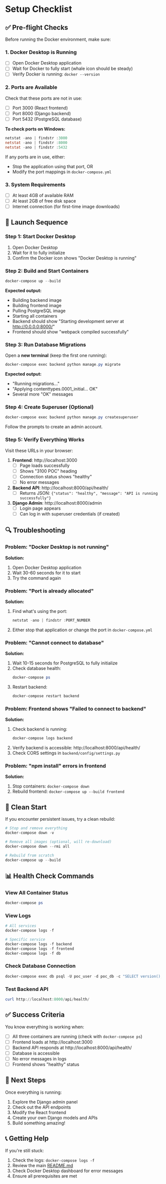 # Setup Checklist

## ✅ Pre-flight Checks

Before running the Docker environment, make sure:

### 1. Docker Desktop is Running
- [ ] Open Docker Desktop application
- [ ] Wait for Docker to fully start (whale icon should be steady)
- [ ] Verify Docker is running: `docker --version`

### 2. Ports are Available
Check that these ports are not in use:
- [ ] Port 3000 (React frontend)
- [ ] Port 8000 (Django backend)
- [ ] Port 5432 (PostgreSQL database)

**To check ports on Windows:**
```powershell
netstat -ano | findstr :3000
netstat -ano | findstr :8000
netstat -ano | findstr :5432
```

If any ports are in use, either:
- Stop the application using that port, OR
- Modify the port mappings in `docker-compose.yml`

### 3. System Requirements
- [ ] At least 4GB of available RAM
- [ ] At least 2GB of free disk space
- [ ] Internet connection (for first-time image downloads)

## 🚀 Launch Sequence

### Step 1: Start Docker Desktop
1. Open Docker Desktop
2. Wait for it to fully initialize
3. Confirm the Docker icon shows "Docker Desktop is running"

### Step 2: Build and Start Containers
```powershell
docker-compose up --build
```

**Expected output:**
- Building backend image
- Building frontend image
- Pulling PostgreSQL image
- Starting all containers
- Backend should show "Starting development server at http://0.0.0.0:8000/"
- Frontend should show "webpack compiled successfully"

### Step 3: Run Database Migrations
Open a **new terminal** (keep the first one running):
```powershell
docker-compose exec backend python manage.py migrate
```

**Expected output:**
- "Running migrations..."
- "Applying contenttypes.0001_initial... OK"
- Several more "OK" messages

### Step 4: Create Superuser (Optional)
```powershell
docker-compose exec backend python manage.py createsuperuser
```

Follow the prompts to create an admin account.

### Step 5: Verify Everything Works

Visit these URLs in your browser:

1. **Frontend**: http://localhost:3000
   - [ ] Page loads successfully
   - [ ] Shows "3100 POC" heading
   - [ ] Connection status shows "healthy"
   - [ ] No error messages

2. **Backend API**: http://localhost:8000/api/health/
   - [ ] Returns JSON: `{"status": "healthy", "message": "API is running successfully"}`

3. **Django Admin**: http://localhost:8000/admin
   - [ ] Login page appears
   - [ ] Can log in with superuser credentials (if created)

## 🔍 Troubleshooting

### Problem: "Docker Desktop is not running"
**Solution:**
1. Open Docker Desktop application
2. Wait 30-60 seconds for it to start
3. Try the command again

### Problem: "Port is already allocated"
**Solution:**
1. Find what's using the port:
   ```powershell
   netstat -ano | findstr :PORT_NUMBER
   ```
2. Either stop that application or change the port in `docker-compose.yml`

### Problem: "Cannot connect to database"
**Solution:**
1. Wait 10-15 seconds for PostgreSQL to fully initialize
2. Check database health:
   ```powershell
   docker-compose ps
   ```
3. Restart backend:
   ```powershell
   docker-compose restart backend
   ```

### Problem: Frontend shows "Failed to connect to backend"
**Solution:**
1. Check backend is running:
   ```powershell
   docker-compose logs backend
   ```
2. Verify backend is accessible: http://localhost:8000/api/health/
3. Check CORS settings in `backend/config/settings.py`

### Problem: "npm install" errors in frontend
**Solution:**
1. Stop containers: `docker-compose down`
2. Rebuild frontend: `docker-compose up --build frontend`

## 🧹 Clean Start

If you encounter persistent issues, try a clean rebuild:

```powershell
# Stop and remove everything
docker-compose down -v

# Remove all images (optional, will re-download)
docker-compose down --rmi all

# Rebuild from scratch
docker-compose up --build
```

## 📊 Health Check Commands

### View All Container Status
```powershell
docker-compose ps
```

### View Logs
```powershell
# All services
docker-compose logs -f

# Specific service
docker-compose logs -f backend
docker-compose logs -f frontend
docker-compose logs -f db
```

### Check Database Connection
```powershell
docker-compose exec db psql -U poc_user -d poc_db -c "SELECT version();"
```

### Test Backend API
```powershell
curl http://localhost:8000/api/health/
```

## ✅ Success Criteria

You know everything is working when:
- [ ] All three containers are running (check with `docker-compose ps`)
- [ ] Frontend loads at http://localhost:3000
- [ ] Backend API responds at http://localhost:8000/api/health/
- [ ] Database is accessible
- [ ] No error messages in logs
- [ ] Frontend shows "healthy" status

## 🎉 Next Steps

Once everything is running:
1. Explore the Django admin panel
2. Check out the API endpoints
3. Modify the React frontend
4. Create your own Django models and APIs
5. Build something amazing!

## 📞 Getting Help

If you're still stuck:
1. Check the logs: `docker-compose logs -f`
2. Review the main [README.md](README.md)
3. Check Docker Desktop dashboard for error messages
4. Ensure all prerequisites are met
